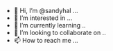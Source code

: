 - 👋 Hi, I’m @sandyhal ...
- 👀 I’m interested in ...
- 🌱 I’m currently learning ..
- 💞️ I’m looking to collaborate on ..
- 📫 How to reach me ...

<!---
sandyhal/sandyhal is a ✨ special ✨ repository because its `README.md` (this file) appears on your GitHub profile.
You can click the Preview link to take a look at your changes.
--->
